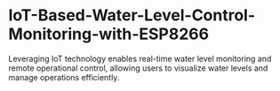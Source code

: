 # IoT-Based-Water-Level-Control-Monitoring-with-ESP8266
Leveraging IoT technology enables real-time water level monitoring and remote operational control, allowing users to visualize water levels and manage operations efficiently.
